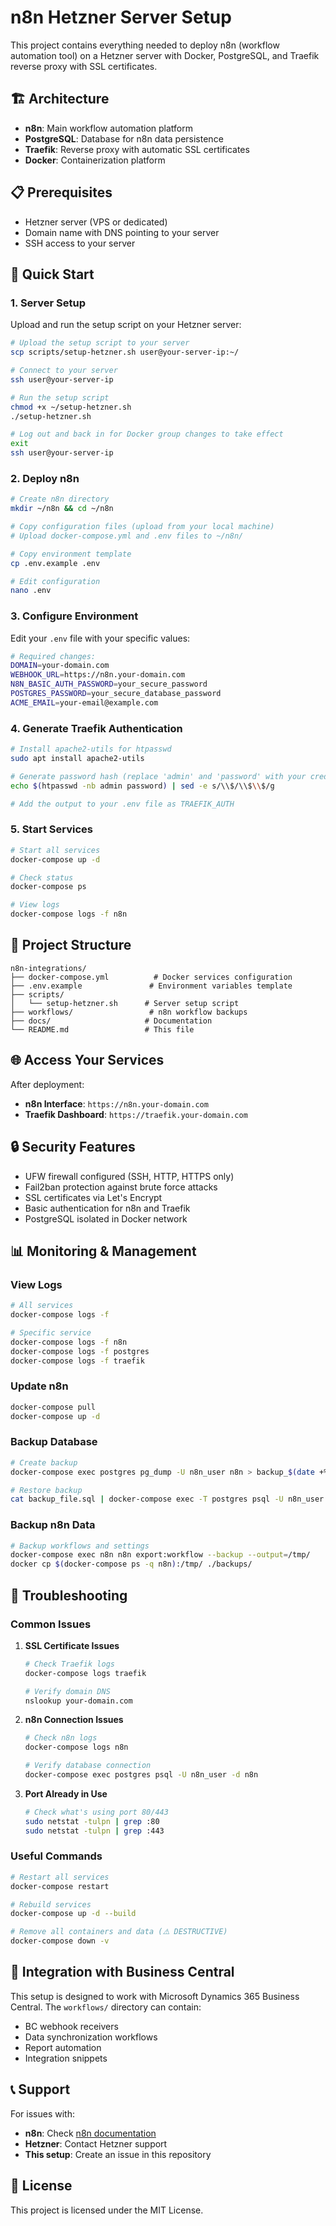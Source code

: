 # n8n Hetzner Server Setup

This project contains everything needed to deploy n8n (workflow automation tool) on a Hetzner server with Docker, PostgreSQL, and Traefik reverse proxy with SSL certificates.

## 🏗️ Architecture

- **n8n**: Main workflow automation platform
- **PostgreSQL**: Database for n8n data persistence
- **Traefik**: Reverse proxy with automatic SSL certificates
- **Docker**: Containerization platform

## 📋 Prerequisites

- Hetzner server (VPS or dedicated)
- Domain name with DNS pointing to your server
- SSH access to your server

## 🚀 Quick Start

### 1. Server Setup

Upload and run the setup script on your Hetzner server:

```bash
# Upload the setup script to your server
scp scripts/setup-hetzner.sh user@your-server-ip:~/

# Connect to your server
ssh user@your-server-ip

# Run the setup script
chmod +x ~/setup-hetzner.sh
./setup-hetzner.sh

# Log out and back in for Docker group changes to take effect
exit
ssh user@your-server-ip
```

### 2. Deploy n8n

```bash
# Create n8n directory
mkdir ~/n8n && cd ~/n8n

# Copy configuration files (upload from your local machine)
# Upload docker-compose.yml and .env files to ~/n8n/

# Copy environment template
cp .env.example .env

# Edit configuration
nano .env
```

### 3. Configure Environment

Edit your `.env` file with your specific values:

```bash
# Required changes:
DOMAIN=your-domain.com
WEBHOOK_URL=https://n8n.your-domain.com
N8N_BASIC_AUTH_PASSWORD=your_secure_password
POSTGRES_PASSWORD=your_secure_database_password
ACME_EMAIL=your-email@example.com
```

### 4. Generate Traefik Authentication

```bash
# Install apache2-utils for htpasswd
sudo apt install apache2-utils

# Generate password hash (replace 'admin' and 'password' with your credentials)
echo $(htpasswd -nb admin password) | sed -e s/\\$/\\$\\$/g

# Add the output to your .env file as TRAEFIK_AUTH
```

### 5. Start Services

```bash
# Start all services
docker-compose up -d

# Check status
docker-compose ps

# View logs
docker-compose logs -f n8n
```

## 📁 Project Structure

```
n8n-integrations/
├── docker-compose.yml          # Docker services configuration
├── .env.example               # Environment variables template
├── scripts/
│   └── setup-hetzner.sh      # Server setup script
├── workflows/                 # n8n workflow backups
├── docs/                     # Documentation
└── README.md                 # This file
```

## 🌐 Access Your Services

After deployment:

- **n8n Interface**: `https://n8n.your-domain.com`
- **Traefik Dashboard**: `https://traefik.your-domain.com`

## 🔒 Security Features

- UFW firewall configured (SSH, HTTP, HTTPS only)
- Fail2ban protection against brute force attacks
- SSL certificates via Let's Encrypt
- Basic authentication for n8n and Traefik
- PostgreSQL isolated in Docker network

## 📊 Monitoring & Management

### View Logs
```bash
# All services
docker-compose logs -f

# Specific service
docker-compose logs -f n8n
docker-compose logs -f postgres
docker-compose logs -f traefik
```

### Update n8n
```bash
docker-compose pull
docker-compose up -d
```

### Backup Database
```bash
# Create backup
docker-compose exec postgres pg_dump -U n8n_user n8n > backup_$(date +%Y%m%d_%H%M%S).sql

# Restore backup
cat backup_file.sql | docker-compose exec -T postgres psql -U n8n_user -d n8n
```

### Backup n8n Data
```bash
# Backup workflows and settings
docker-compose exec n8n n8n export:workflow --backup --output=/tmp/
docker cp $(docker-compose ps -q n8n):/tmp/ ./backups/
```

## 🔧 Troubleshooting

### Common Issues

1. **SSL Certificate Issues**
   ```bash
   # Check Traefik logs
   docker-compose logs traefik
   
   # Verify domain DNS
   nslookup your-domain.com
   ```

2. **n8n Connection Issues**
   ```bash
   # Check n8n logs
   docker-compose logs n8n
   
   # Verify database connection
   docker-compose exec postgres psql -U n8n_user -d n8n
   ```

3. **Port Already in Use**
   ```bash
   # Check what's using port 80/443
   sudo netstat -tulpn | grep :80
   sudo netstat -tulpn | grep :443
   ```

### Useful Commands

```bash
# Restart all services
docker-compose restart

# Rebuild services
docker-compose up -d --build

# Remove all containers and data (⚠️ DESTRUCTIVE)
docker-compose down -v
```

## 🔗 Integration with Business Central

This setup is designed to work with Microsoft Dynamics 365 Business Central. The `workflows/` directory can contain:

- BC webhook receivers
- Data synchronization workflows  
- Report automation
- Integration snippets

## 📞 Support

For issues with:
- **n8n**: Check [n8n documentation](https://docs.n8n.io/)
- **Hetzner**: Contact Hetzner support
- **This setup**: Create an issue in this repository

## 📄 License

This project is licensed under the MIT License.